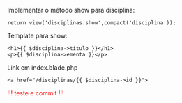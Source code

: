 Implementar o método show para disciplina:

    return view('disciplinas.show',compact('disciplina'));

Template para show:

    <h1>{{ $disciplina->titulo }}</h1>
    <p>{{ $disciplina->ementa }}</p>

Link em index.blade.php

    <a href="/disciplinas/{{ $disciplina->id }}">

<div style="color:red;">!!! teste e commit !!!</div>
